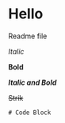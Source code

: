 # Hello

Readme file

*Italic*

**Bold**

***Italic and Bold***

~~Strik~~

```HTML
# Code Block
```